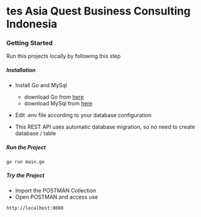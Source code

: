 # tes Asia Quest Business Consulting Indonesia

### Getting Started

Run this projects locally by following this step

##### Installation

- Install Go and MySql
  - download Go from [here](https://golang.org/doc/install)
  - download MySql from [here](https://dev.mysql.com/downloads/installer/)

- Edit .env file according to your database configuration
- This REST API uses automatic database migration, so no need to create database / table


##### Run the Project
```
go run main.go
```

##### Try the Project
- Import the POSTMAN Collection
- Open POSTMAN and access use
```
http://localhost:8080
```